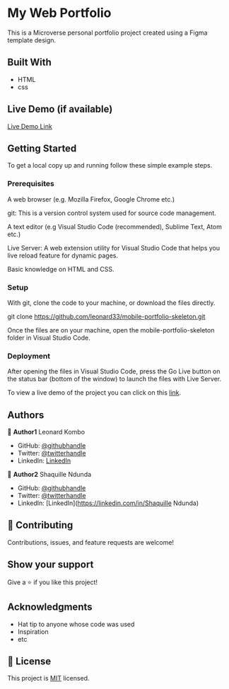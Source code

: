 
# My Web Portfolio

 This is a Microverse personal portfolio project created using a Figma template design.


## Built With

- HTML
- css

## Live Demo (if available)

[Live Demo Link](https://leonard33.github.io/mobile-portfolio-skeleton/)


## Getting Started

To get a local copy up and running follow these simple example steps.

### Prerequisites
A web browser (e.g. Mozilla Firefox, Google Chrome etc.)

git: This is a version control system used for source code management.

A text editor (e.g Visual Studio Code (recommended), Sublime Text, Atom etc.)

Live Server: A web extension utility for Visual Studio Code that helps you live reload feature for dynamic pages.

Basic knowledge on HTML and CSS.

### Setup
With git, clone the code to your machine, or download the files directly.

git clone https://github.com/leonard33/mobile-portfolio-skeleton.git

Once the files are on your machine, open the mobile-portfolio-skeleton folder in Visual Studio Code.

### Deployment
After opening the files in Visual Studio Code, press the Go Live button on the status bar (bottom of the window) to launch the files with Live Server.

To view a live demo of the project you can click on this [link](https://leonard33.github.io/mobile-portfolio-skeleton).


## Authors

👤 **Author1**
  Leonard Kombo
- GitHub: [@githubhandle](https://github.com/leonard33)
- Twitter: [@twitterhandle](https://twitter.com/leonardkombo1)
- LinkedIn: [LinkedIn](https://linkedin.com/in/leonardkombo)

👤 **Author2**
  Shaquille Ndunda
- GitHub: [@githubhandle](https://github.com/shaqdeff)
- Twitter: [@twitterhandle](https://twitter.com/shaquillendunda)
- LinkedIn: [LinkedIn](https://linkedin.com/in/Shaquille Ndunda)

## 🤝 Contributing

Contributions, issues, and feature requests are welcome!


## Show your support

Give a ⭐️ if you like this project!

## Acknowledgments

- Hat tip to anyone whose code was used
- Inspiration
- etc

## 📝 License

This project is [MIT](./MIT.md) licensed.
